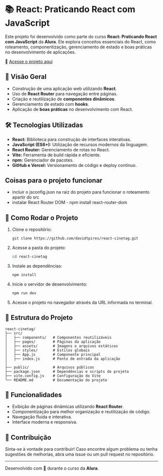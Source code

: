 

# 📚 React: Praticando React com JavaScript

Este projeto foi desenvolvido como parte do curso **React: Praticando React com JavaScript** da **Alura**. Ele explora conceitos essenciais do React, como roteamento, componentização, gerenciamento de estado e boas práticas no desenvolvimento de aplicações.

🔗 [Acesse o projeto aqui](https://cinetag-bice-iota.vercel.app/)

## 📌 Visão Geral

- Construção de uma aplicação web utilizando **React**.
- Uso de **React Router** para navegação entre páginas.
- Criação e reutilização de **componentes dinâmicos**.
- Gerenciamento de estado com **hooks**.
- Aplicação de **boas práticas** no desenvolvimento com React.

## 🛠️ Tecnologias Utilizadas

- **React:** Biblioteca para construção de interfaces interativas.
- **JavaScript (ES6+):** Utilização de recursos modernos da linguagem.
- **React Router:** Gerenciamento de rotas no React.
- **Vite:** Ferramenta de build rápida e eficiente.
- **npm:** Gerenciador de pacotes.
- **GitHub e Vercel:** Versionamento de código e deploy contínuo.

## Coisas para o projeto funcionar

- incluir o jsconfig.json na raiz do projeto para funcionar o roteamento apartir do src
- instalar React Router DOM - npm install react-router-dom

## 🚀 Como Rodar o Projeto

1. Clone o repositório:
   ```bash
   git clone https://github.com/davidtpires/react-cinetag.git
   ```
2. Acesse a pasta do projeto:
   ```bash
   cd react-cinetag
   ```
3. Instale as dependências:
   ```bash
   npm install
   ```
4. Inicie o servidor de desenvolvimento:
   ```bash
   npm run dev
   ```
5. Acesse o projeto no navegador através da URL informada no terminal.

## 📂 Estrutura do Projeto

```
react-cinetag/
├── src/
│   ├── components/   # Componentes reutilizáveis
│   ├── pages/        # Páginas da aplicação
│   ├── assets/       # Imagens e arquivos estáticos
│   ├── styles/       # Estilos globais
│   ├── App.js        # Componente principal
│   ├── index.js      # Ponto de entrada da aplicação
│
├── public/           # Arquivos públicos
├── package.json      # Dependências e scripts do projeto
├── vite.config.js    # Configuração do Vite
└── README.md         # Documentação do projeto
```

## 📌 Funcionalidades

- Exibição de páginas dinâmicas utilizando **React Router**.
- Componentização para melhor organização e reutilização de código.
- Navegação fluida e interativa.
- Interface moderna e responsiva.

## 🤝 Contribuição

Sinta-se à vontade para contribuir! Caso encontre algum problema ou tenha sugestões de melhorias, abra uma issue ou um pull request no repositório.

---

Desenvolvido com 💙 durante o curso da **Alura**.